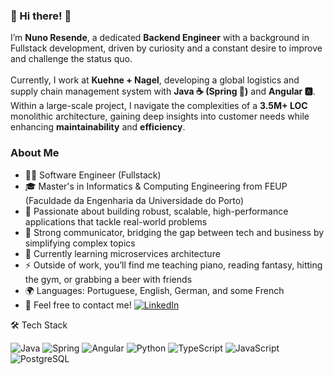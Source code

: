 ### 👋 Hi there! 👋

I’m **Nuno Resende**, a dedicated **Backend Engineer** with a background in Fullstack development, driven by curiosity and a constant desire to improve and challenge the status quo. <br><br>
Currently, I work at **Kuehne + Nagel**, developing a global logistics and supply chain management system with **Java ☕ (Spring 🌿)** and **Angular 🅰️**. Within a large-scale project, I navigate the complexities of a **3.5M+ LOC** monolithic architecture, gaining deep insights into customer needs while enhancing **maintainability** and **efficiency**.

### About Me ###

- 👨‍💻 Software Engineer (Fullstack)
- 🎓 Master's in Informatics & Computing Engineering from FEUP (Faculdade da Engenharia da Universidade do Porto)
- 🎯 Passionate about building robust, scalable, high-performance applications that tackle real-world problems
- 🧠 Strong communicator, bridging the gap between tech and business by simplifying complex topics
- 📖 Currently learning microservices architecture
- ⚡ Outside of work, you’ll find me teaching piano, reading fantasy, hitting the gym, or grabbing a beer with friends
- 🌍 Languages: Portuguese, English, German, and some French
- 💬 Feel free to contact me! [![LinkedIn](https://img.shields.io/badge/-LinkedIn-0077B5?style=flat&logo=linkedin&logoColor=white)](https://linkedin.com/in/nunores)

🛠️ Tech Stack

![Java](https://img.shields.io/badge/-Java-333333?style=flat&logo=coffeescript)
![Spring](https://img.shields.io/badge/-Spring-333333?style=flat&logo=spring)
![Angular](https://img.shields.io/badge/-Angular-333333?style=flat&logo=angular)
![Python](https://img.shields.io/badge/-Python-333333?style=flat&logo=python)
![TypeScript](https://img.shields.io/badge/-TypeScript-333333?style=flat&logo=typescript)
![JavaScript](https://img.shields.io/badge/-JavaScript-333333?style=flat&logo=javascript)
![PostgreSQL](https://img.shields.io/badge/-PostgreSQL-333333?style=flat&logo=postgresql)
